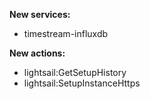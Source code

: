 **New services:**

- timestream-influxdb

**New actions:**

- lightsail:GetSetupHistory
- lightsail:SetupInstanceHttps
